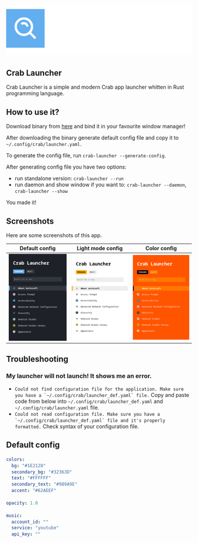 # ![Logo](https://raw.githubusercontent.com/crab-wm/launcher/main/.github/assets/crab_launcher_big.svg)

## Crab Launcher
Crab Launcher is a simple and modern Crab app launcher whitten in Rust programming language.

## How to use it?
Download binary from [here](https://github.com/crab-wm/launcher/releases) and bind it in your favourite window manager!

After downloading the binary generate default config file and copy it to `~/.config/crab/launcher.yaml`.

To generate the config file, run `crab-launcher --generate-config`.

After generating config file you have two options:
- run standalone version: `crab-launcher --run`
- run daemon and show window if you want to: `crab-launcher --daemon`, `crab-launcher --show`

You made it!

## Screenshots
Here are some screenshots of this app.

|                                                    Default config                                                    |                                                  Light mode config                                                   |                                                     Color config                                                     |
|:--------------------------------------------------------------------------------------------------------------------:|:--------------------------------------------------------------------------------------------------------------------:|:--------------------------------------------------------------------------------------------------------------------:|
| ![Screenshot 1](https://raw.githubusercontent.com/crab-wm/launcher/main/.github/assets/screenshots/screenshot_3.png) | ![Screenshot 2](https://raw.githubusercontent.com/crab-wm/launcher/main/.github/assets/screenshots/screenshot_2.png) | ![Screenshot 3](https://raw.githubusercontent.com/crab-wm/launcher/main/.github/assets/screenshots/screenshot_1.png) |

## Troubleshooting
### My launcher will not launch! It shows me an error.
- ```Could not find configuration file for the application. Make sure you have a `~/.config/crab/launcher_def.yaml` file.```
Copy and paste code from below into `~/.config/crab/launcher_def.yaml` and `~/.config/crab/launcher.yaml` file.
- ```Could not read configuration file. Make sure you have a `~/.config/crab/launcher_def.yaml` file and it's properly formatted.```
Check syntax of your configuration file.

## Default config
```yaml
colors:
  bg: "#1E2128"
  secondary_bg: "#32363D"
  text: "#FFFFFF"
  secondary_text: "#989A9E"
  accent: "#62AEEF"

opacity: 1.0

music:
  account_id: ""
  service: "youtube"
  api_key: ""
```